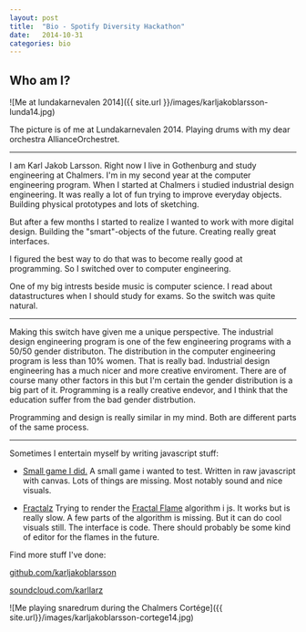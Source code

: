 ```yaml
---
layout: post
title:  "Bio - Spotify Diversity Hackathon"
date:   2014-10-31
categories: bio
---
```


Who am I?
---------
![Me at lundakarnevalen 2014]({{ site.url }}/images/karljakoblarsson-lunda14.jpg)

The picture is of me at Lundakarnevalen 2014.
Playing drums with my dear orchestra AllianceOrchestret.

-----------------------------------------------

I am Karl Jakob Larsson.
Right now I live in Gothenburg and study engineering at Chalmers.
I'm in my second year at the computer engineering program.
When I started at Chalmers i studied industrial design engineering.
It was really a lot of fun trying to improve everyday objects.
Building physical prototypes and lots of sketching.

But after a few months I started to realize I wanted to work with more digital design.
Building the "smart"-objects of the future.
Creating really great interfaces.

I figured the best way to do that was to become really good at programming.
So I switched over to computer engineering.

One of my big intrests beside music is computer science.
I read about datastructures when I should study for exams.
So the switch was quite natural.


--------------------------------------------------------------------------------
Making this switch have given me a unique perspective.
The industrial design engineering program is one of the few engineering programs
with a 50/50 gender distributon.
The distribution in the computer engineering program is less than 10% women.
That is really bad.
Industrial design engineering has a much nicer and more creative enviroment.
There are of course many other factors in this but I'm certain the gender distribution
is a big part of it.
Programming is a really creative endevor,
and I think that the education suffer from the bad gender distrbution.


Programming and design is really similar in my mind. Both are different parts
of the same process.


--------------------------------------------------------------------------------

Sometimes I entertain myself by writing javascript stuff:

* [Small game I did.](https://rawgit.com/karljakoblarsson/Drive-Away/master/index.html)
  A small game i wanted to test. Written in raw javascript with canvas.
  Lots of things are missing. Most notably sound and nice visuals.

* [Fractalz](https://rawgit.com/karljakoblarsson/Fractalz/master/index.html)
  Trying to render the [Fractal Flame](https://www.google.com/search?q=fractal+flame)
  algorithm i js. It works but is really slow.
  A few parts of the algorithm is missing. But it can do cool visuals still.
  The interface is code. There should probably be some kind of editor for the flames
  in the future.


Find more stuff I've done:

[github.com/karljakoblarsson](http://github.com/karljakoblarsson)

[soundcloud.com/karllarz](http://soundcloud.com/karllarz)



![Me playing snaredrum during the Chalmers Cortége]({{ site.url}}/images/karljakoblarsson-cortege14.jpg)
